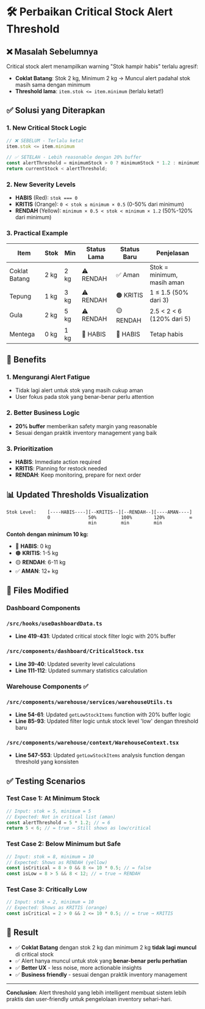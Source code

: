 # 🛠️ Perbaikan Critical Stock Alert Threshold

## ❌ **Masalah Sebelumnya**
Critical stock alert menampilkan warning "Stok hampir habis" terlalu agresif:
- **Coklat Batang**: Stok 2 kg, Minimum 2 kg → Muncul alert padahal stok masih sama dengan minimum
- **Threshold lama**: `item.stok <= item.minimum` (terlalu ketat!)

## ✅ **Solusi yang Diterapkan**

### 1. **New Critical Stock Logic**
```javascript
// ❌ SEBELUM - Terlalu ketat
item.stok <= item.minimum

// ✅ SETELAH - Lebih reasonable dengan 20% buffer
const alertThreshold = minimumStock > 0 ? minimumStock * 1.2 : minimumStock;
return currentStock < alertThreshold;
```

### 2. **New Severity Levels**
- **HABIS** (Red): `stok === 0`
- **KRITIS** (Orange): `0 < stok ≤ minimum × 0.5` (0-50% dari minimum)
- **RENDAH** (Yellow): `minimum × 0.5 < stok < minimum × 1.2` (50%-120% dari minimum)

### 3. **Practical Example**

| Item | Stok | Min | Status Lama | Status Baru | Penjelasan |
|------|------|-----|-------------|-------------|------------|
| Coklat Batang | 2 kg | 2 kg | ⚠️ RENDAH | ✅ Aman | Stok = minimum, masih aman |
| Tepung | 1 kg | 3 kg | ⚠️ RENDAH | 🟠 KRITIS | 1 ≤ 1.5 (50% dari 3) |
| Gula | 2 kg | 5 kg | ⚠️ RENDAH | 🟡 RENDAH | 2.5 < 2 < 6 (120% dari 5) |
| Mentega | 0 kg | 1 kg | 🔴 HABIS | 🔴 HABIS | Tetap habis |

## 🎯 **Benefits**

### 1. **Mengurangi Alert Fatigue**
- Tidak lagi alert untuk stok yang masih cukup aman
- User fokus pada stok yang benar-benar perlu attention

### 2. **Better Business Logic**
- **20% buffer** memberikan safety margin yang reasonable
- Sesuai dengan praktik inventory management yang baik

### 3. **Prioritization**
- **HABIS**: Immediate action required
- **KRITIS**: Planning for restock needed  
- **RENDAH**: Keep monitoring, prepare for next order

## 📊 **Updated Thresholds Visualization**

```
Stok Level:    [----HABIS----][--KRITIS--][--RENDAH--][----AMAN----]
               0              50%         100%        120%         ∞
                              min         min         min
```

**Contoh dengan minimum 10 kg:**
- 🔴 **HABIS**: 0 kg
- 🟠 **KRITIS**: 1-5 kg  
- 🟡 **RENDAH**: 6-11 kg
- ✅ **AMAN**: 12+ kg

## 🔧 **Files Modified**

### **Dashboard Components**
### `/src/hooks/useDashboardData.ts`
- **Line 419-431**: Updated critical stock filter logic with 20% buffer

### `/src/components/dashboard/CriticalStock.tsx` 
- **Line 39-40**: Updated severity level calculations
- **Line 111-112**: Updated summary statistics calculation

### **Warehouse Components** ✅
### `/src/components/warehouse/services/warehouseUtils.ts`
- **Line 54-61**: Updated `getLowStockItems` function with 20% buffer logic
- **Line 85-93**: Updated filter logic untuk stock level 'low' dengan threshold baru

### `/src/components/warehouse/context/WarehouseContext.tsx`
- **Line 547-553**: Updated `getLowStockItems` analysis function dengan threshold yang konsisten

## ✅ **Testing Scenarios**

### Test Case 1: At Minimum Stock
```javascript
// Input: stok = 5, minimum = 5
// Expected: Not in critical list (aman)
const alertThreshold = 5 * 1.2; // = 6
return 5 < 6; // = true → Still shows as low/critical
```

### Test Case 2: Below Minimum but Safe
```javascript  
// Input: stok = 8, minimum = 10
// Expected: Shows as RENDAH (yellow)
const isCritical = 8 > 0 && 8 <= 10 * 0.5; // = false
const isLow = 8 > 5 && 8 < 12; // = true → RENDAH
```

### Test Case 3: Critically Low
```javascript
// Input: stok = 2, minimum = 10  
// Expected: Shows as KRITIS (orange)
const isCritical = 2 > 0 && 2 <= 10 * 0.5; // = true → KRITIS
```

## 🎉 **Result**

- ✅ **Coklat Batang** dengan stok 2 kg dan minimum 2 kg **tidak lagi muncul** di critical stock
- ✅ Alert hanya muncul untuk stok yang **benar-benar perlu perhatian**
- ✅ **Better UX** - less noise, more actionable insights
- ✅ **Business friendly** - sesuai dengan praktik inventory management

---

**Conclusion**: Alert threshold yang lebih intelligent membuat sistem lebih praktis dan user-friendly untuk pengelolaan inventory sehari-hari.

